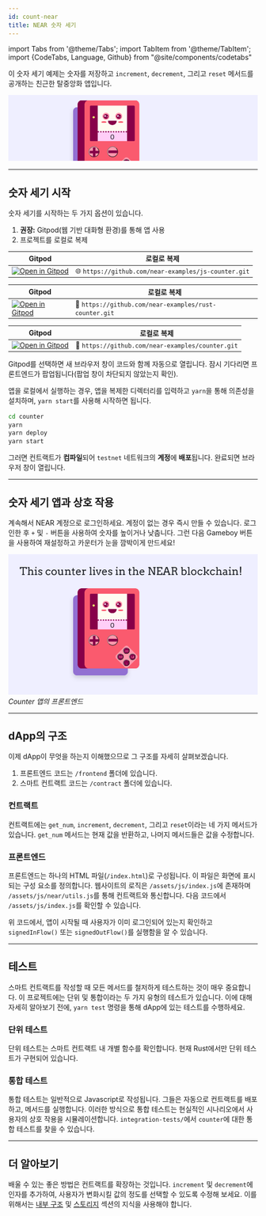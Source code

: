```yaml
---
id: count-near
title: NEAR 숫자 세기
---
```

import Tabs from '@theme/Tabs';
import TabItem from '@theme/TabItem';
import {CodeTabs, Language, Github} from "@site/components/codetabs"

이 숫자 세기 예제는 숫자를 저장하고 `increment`,
`decrement`, 그리고 `reset` 메서드를 공개하는 친근한 탈중앙화 앱입니다.

![img](/docs/assets/examples/count-on-near-banner.png)

---

## 숫자 세기 시작
숫자 세기를 시작하는 두 가지 옵션이 있습니다.
1. **권장:** Gitpod(웹 기반 대화형 환경)를 통해 앱 사용
2. 프로젝트를 로컬로 복제



<Tabs className="language-tabs" groupId="code-tabs">
  <TabItem value="🌐 JavaScript">

| Gitpod                                                                                                                                                            | 로컬로 복제                                         |
| ----------------------------------------------------------------------------------------------------------------------------------------------------------------- | ----------------------------------------------------- |
| <a href="https://gitpod.io/#https://github.com/near-examples/js-counter.git"><img src="https://gitpod.io/button/open-in-gitpod.svg" alt="Open in Gitpod" /></a> | 🌐 `https://github.com/near-examples/js-counter.git` |

  </TabItem>

  <TabItem value="🦀 Rust">

| Gitpod                                                                                                                                                            | 로컬로 복제                                         |
| ----------------------------------------------------------------------------------------------------------------------------------------------------------------- | ----------------------------------------------------- |
| <a href="https://gitpod.io/#https://github.com/near-examples/rust-counter.git"><img src="https://gitpod.io/button/open-in-gitpod.svg" alt="Open in Gitpod" /></a> | 🦀 `https://github.com/near-examples/rust-counter.git` |

  </TabItem>

  <TabItem value="🚀 AssemblyScript" >

| Gitpod                                                                                                                                                       | 로컬로 복제                                    |
| ------------------------------------------------------------------------------------------------------------------------------------------------------------ | ------------------------------------------------ |
| <a href="https://gitpod.io/#https://github.com/near-examples/counter.git"><img src="https://gitpod.io/button/open-in-gitpod.svg" alt="Open in Gitpod" /></a> | 🚀 `https://github.com/near-examples/counter.git` |

  </TabItem>

</Tabs>

Gitpod를 선택하면 새 브라우저 창이 코드와 함께 자동으로 열립니다. 잠시 기다리면 프론트엔드가 팝업됩니다(팝업 창이 차단되지 않았는지 확인).

앱을 로컬에서 실행하는 경우, 앱을 복제한 디렉터리를 입력하고 `yarn`을 통해 의존성을 설치하며, `yarn start`를 사용해 시작하면 됩니다.

```bash
cd counter
yarn
yarn deploy
yarn start
```
그러면 컨트랙트가 **컴파일**되어 `testnet` 네트워크의 **계정**에 **배포**됩니다. 완료되면 브라우저 창이 열립니다.

---

## 숫자 세기 앱과 상호 작용
계속해서 NEAR 계정으로 로그인하세요. 계정이 없는 경우 즉시 만들 수 있습니다. 로그인한 후 `+` 및 `-` 버튼을 사용하여 숫자를 높이거나 낮춥니다. 그런 다음 Gameboy 버튼을 사용하여 재설정하고 카운터가 눈을 깜박이게 만드세요!

![img](/docs/assets/examples/count-on-near.png)
*Counter 앱의 프론트엔드*

---

## dApp의 구조

이제 dApp이 무엇을 하는지 이해했으므로 그 구조를 자세히 살펴보겠습니다.

1. 프론트엔드 코드는 `/frontend` 폴더에 있습니다.
2. 스마트 컨트랙트 코드는 `/contract` 폴더에 있습니다.

### 컨트랙트
컨트랙트에는 `get_num`, `increment`, `decrement`, 그리고 `reset`이라는 네 가지 메서드가 있습니다. `get_num` 메서드는 현재 값을 반환하고, 나머지 메서드들은 값을 수정합니다.

<CodeTabs>
  <Language value="🌐 JavaScript" language="ts">
    <Github fname="contract.ts" 
            url="https://github.com/near-examples/js-counter/blob/master/contract/src/contract.ts"
            start="3" end="29" />
  </Language>
  <Language value="🦀 Rust" language="rust">
    <Github fname="lib.rs"
            url="https://github.com/near-examples/rust-counter/blob/master/contract/src/lib.rs"
            start="5" end="36" />
  </Language>
  <Language value="🚀 AssemblyScript" language="ts">
    <Github fname="index.ts"
            url="https://github.com/near-examples/counter/blob/master/contract/assembly/index.ts"/>
  </Language>
</CodeTabs>

### 프론트엔드
프론트엔드는 하나의 HTML 파일(`/index.html`)로 구성됩니다. 이 파일은 화면에 표시되는 구성 요소를 정의합니다. 웹사이트의 로직은 `/assets/js/index.js`에 존재하며 `/assets/js/near/utils.js`를 통해 컨트랙트와 통신합니다. 다음 코드에서 `/assets/js/index.js`를 확인할 수 있습니다.

<CodeTabs>
  <Language value="🌐 JavaScript" language="ts">
    <Github fname="index.js"
            url="https://github.com/near-examples/js-counter/blob/master/frontend/index.js"
            start="10" end="21" />            
  </Language>
</CodeTabs>

위 코드에서, 앱이 시작될 때 사용자가 이미 로그인되어 있는지 확인하고 `signedInFlow()` 또는 `signedOutFlow()`를 실행함을 알 수 있습니다.

---

## 테스트

스마트 컨트랙트를 작성할 때 모든 메서드를 철저하게 테스트하는 것이 매우 중요합니다. 이 프로젝트에는 단위 및 통합이라는 두 가지 유형의 테스트가 있습니다. 이에 대해 자세히 알아보기 전에, `yarn test` 명령을 통해 dApp에 있는 테스트를 수행하세요.

### 단위 테스트

단위 테스트는 스마트 컨트랙트 내 개별 함수를 확인합니다. 현재 Rust에서만 단위 테스트가 구현되어 있습니다.


<CodeTabs>
  <Language value="🦀 Rust" language="rust">
    <Github fname="lib.rs"
            url="https://github.com/near-examples/rust-counter/blob/master/contract/src/lib.rs"
            start="48" end="69" />
  </Language>
  <Language value="🚀 AssemblyScript" language="ts">
    <Github fname="main.spec.ts"
            url="https://github.com/near-examples/counter/blob/master/contract/assembly/__tests__/main.spec.ts"
            start="5" end="44" />
  </Language>
</CodeTabs>

### 통합 테스트

통합 테스트는 일반적으로 Javascript로 작성됩니다. 그들은 자동으로 컨트랙트를 배포하고, 메서드를 실행합니다. 이러한 방식으로 통합 테스트는 현실적인 시나리오에서 사용자의 상호 작용을 시뮬레이션합니다. `integration-tests/`에서 `counter`에 대한 통합 테스트를 찾을 수 있습니다.

<CodeTabs>
  <Language value="🌐 JavaScript" language="ts">
    <Github fname="main.test.js"
            url="https://github.com/near-examples/js-counter/blob/master/integration-tests/src/main.ava.ts"
            start="37" end="61" />
  </Language>
</CodeTabs>

---

## 더 알아보기

배울 수 있는 좋은 방법은 컨트랙트를 확장하는 것입니다. `increment` 및 `decrement`에 인자를 추가하여, 사용자가 변화시킬 값의 정도를 선택할 수 있도록 수정해 보세요. 이를 위해서는 [내부 구조](../../2.develop/contracts/environment/environment.md) 및 [스토리지](../../2.develop/contracts/storage.md) 섹션의 지식을 사용해야 합니다. 

